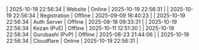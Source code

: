 | 2025-10-19 22:56:34 | Website | Online | 2025-10-19 22:56:31 |
| 2025-10-19 22:56:34 | Registration | Offline | 2025-09-09 16:40:23 |
| 2025-10-19 22:56:34 | Auth Server | Offline | 2025-08-18 09:33:31 |
| 2025-10-19 22:56:34 | Kezan (PvE) | Offline | 2025-10-11 12:51:30 |
| 2025-10-19 22:56:34 | Gurubashi (PvP) | Offline | 2025-08-23 21:44:06 |
| 2025-10-19 22:56:34 | Cloudflare | Online | 2025-10-19 22:56:31 |

